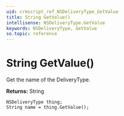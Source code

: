 ```yaml
---
uid: crmscript_ref_NSDeliveryType_GetValue
title: String GetValue()
intellisense: NSDeliveryType.GetValue
keywords: NSDeliveryType, GetValue
so.topic: reference
---
```


# String GetValue()

Get the name of the DeliveryType.

**Returns:** String

```crmscript
NSDeliveryType thing;
String name = thing.GetValue();
```

